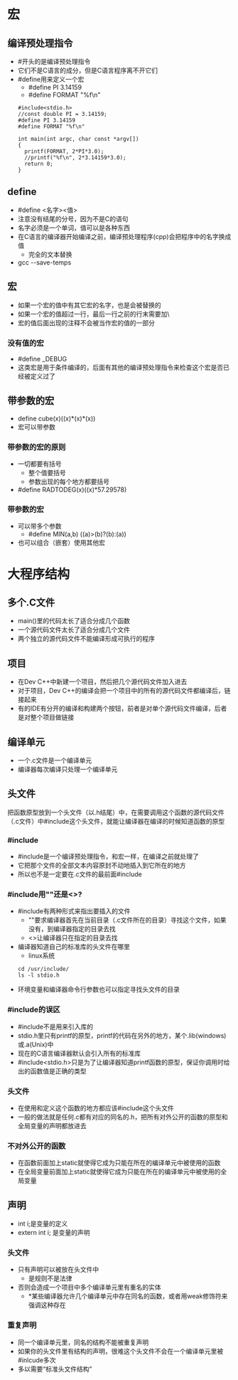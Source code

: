 # 宏
## 编译预处理指令
- #开头的是编译预处理指令
- 它们不是C语言的成分，但是C语言程序离不开它们
- #define用来定义一个宏
  - #define PI 3.14159
  - #define FORMAT "%f\n"
  ```
  #include<stdio.h>
  //const double PI = 3.14159;
  #define PI 3.14159
  #define FORMAT "%f\n"

  int main(int argc, char const *argv[])
  {
    printf(FORMAT, 2*PI*3.0);
    //printf("%f\n", 2*3.14159*3.0);
    return 0;
  }
  ```
## define
- #define <名字><值>
- 注意没有结尾的分号，因为不是C的语句
- 名字必须是一个单词，值可以是各种东西
- 在C语言的编译器开始编译之前，编译预处理程序(cpp)会把程序中的名字换成值
  - 完全的文本替换
- gcc --save-temps
## 宏
- 如果一个宏的值中有其它宏的名字，也是会被替换的
- 如果一个宏的值超过一行，最后一行之前的行末需要加\
- 宏的值后面出现的注释不会被当作宏的值的一部分
### 没有值的宏
- #define _DEBUG
- 这类宏是用于条件编译的，后面有其他的编译预处理指令来检查这个宏是否已经被定义过了
## 带参数的宏
- define cube(x)((x)\*(x)*(x))
- 宏可以带参数
### 带参数的宏的原则
- 一切都要有括号
  - 整个值要括号
  - 参数出现的每个地方都要括号
- #define RADTODEG(x)((x)*57.29578)
### 带参数的宏
- 可以带多个参数
  - #define MIN(a,b) ((a)>(b)?(b):(a))
- 也可以组合（嵌套）使用其他宏

# 大程序结构
## 多个.C文件
- main()里的代码太长了适合分成几个函数
- 一个源代码文件太长了适合分成几个文件
- 两个独立的源代码文件不能编译形成可执行的程序
## 项目
- 在Dev C++中新建一个项目，然后把几个源代码文件加入进去
- 对于项目，Dev C++的编译会把一个项目中的所有的源代码文件都编译后，链接起来
- 有的IDE有分开的编译和构建两个按钮，前者是对单个源代码文件编译，后者是对整个项目做链接
## 编译单元
- 一个.c文件是一个编译单元
- 编译器每次编译只处理一个编译单元

## 头文件
把函数原型放到一个头文件（以.h结尾）中，在需要调用这个函数的源代码文件（.c文件）中#include这个头文件，就能让编译器在编译的时候知道函数的原型
### #include
- #include是一个编译预处理指令，和宏一样，在编译之前就处理了
- 它把那个文件的全部文本内容原封不动地插入到它所在的地方
- 所以也不是一定要在.c文件的最前面#include
### #include用""还是<>?
- #include有两种形式来指出要插入的文件
  - ""要求编译器首先在当前目录（.c文件所在的目录）寻找这个文件，如果没有，到编译器指定的目录去找
  - <>让编译器只在指定的目录去找
- 编译器知道自己的标准库的头文件在哪里
  - linux系统
  ```
  cd /usr/include/
  ls -l stdio.h
  ```
- 环境变量和编译器命令行参数也可以指定寻找头文件的目录
### #include的误区
- #include不是用来引入库的
- stdio.h里只有printf的原型，printf的代码在另外的地方，某个.lib(windows)或.a(Unix)中
- 现在的C语言编译器默认会引入所有的标准库
- #include<stdio.h>只是为了让编译器知道printf函数的原型，保证你调用时给出的函数值是正确的类型
### 头文件
- 在使用和定义这个函数的地方都应该#include这个头文件
- 一般的做法就是任何.c都有对应的同名的.h，把所有对外公开的函数的原型和全局变量的声明都放进去
### 不对外公开的函数
- 在函数前面加上static就使得它成为只能在所在的编译单元中被使用的函数
- 在全局变量前面加上static就使得它成为只能在所在的编译单元中被使用的全局变量

## 声明
- int i;是变量的定义
- extern int i; 是变量的声明
### 头文件
- 只有声明可以被放在头文件中
  - 是规则不是法律
- 否则会造成一个项目中多个编译单元里有重名的实体
  - *某些编译器允许几个编译单元中存在同名的函数，或者用weak修饰符来强调这种存在
### 重复声明
- 同一个编译单元里，同名的结构不能被重复声明
- 如果你的头文件里有结构的声明，很难这个头文件不会在一个编译单元里被#inlcude多次
- 多以需要“标准头文件结构”